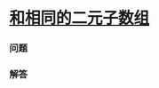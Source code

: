# [和相同的二元子数组](https://leetcode-cn.com/problems/binary-subarrays-with-sum)

### 问题

### 解答

```

```

